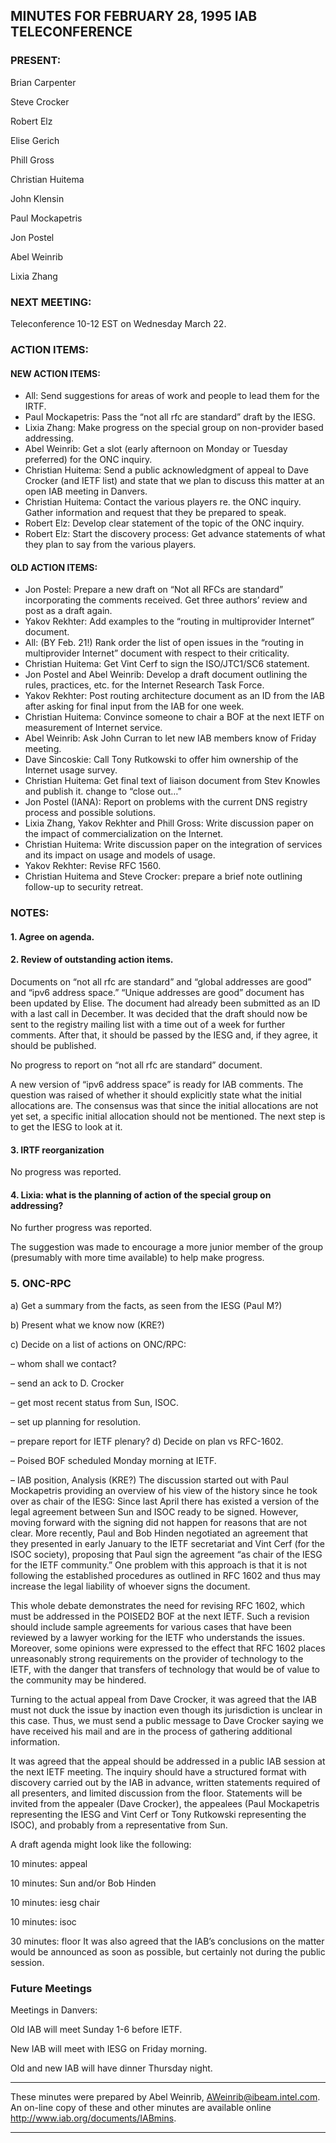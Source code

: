 
MINUTES FOR FEBRUARY 28, 1995 IAB TELECONFERENCE
------------------------------------------------


### PRESENT:



 Brian Carpenter  

 Steve Crocker  

 Robert Elz  

 Elise Gerich  

 Phill Gross  

 Christian Huitema  

 John Klensin  

 Paul Mockapetris  

 Jon Postel  

 Abel Weinrib  

Lixia Zhang

### NEXT MEETING:



Teleconference 10-12 EST on Wednesday March 22.


### ACTION ITEMS:


#### NEW ACTION ITEMS:

+ All: Send suggestions for areas of work and people to lead them for the IRTF.
+ Paul Mockapetris: Pass the “not all rfc are standard” draft by the IESG.
+ Lixia Zhang: Make progress on the special group on non-provider based addressing.
+ Abel Weinrib: Get a slot (early afternoon on Monday or Tuesday preferred) for the ONC inquiry.
+ Christian Huitema: Send a public acknowledgment of appeal to Dave Crocker (and IETF list) and state that we plan to discuss this matter at an open IAB meeting in Danvers.
+ Christian Huitema: Contact the various players re. the ONC inquiry. Gather information and request that they be prepared to speak.
+ Robert Elz: Develop clear statement of the topic of the ONC inquiry.
+ Robert Elz: Start the discovery process: Get advance statements of what they plan to say from the various players.

#### OLD ACTION ITEMS:

+ Jon Postel: Prepare a new draft on “Not all RFCs are standard” incorporating the comments received. Get three authors’ review and post as a draft again.
+ Yakov Rekhter: Add examples to the “routing in multiprovider Internet” document.
+ All: (BY Feb. 21!) Rank order the list of open issues in the “routing in multiprovider Internet” document with respect to their criticality.
+ Christian Huitema: Get Vint Cerf to sign the ISO/JTC1/SC6 statement.
+ Jon Postel and Abel Weinrib: Develop a draft document outlining the rules, practices, etc. for the Internet Research Task Force.
+ Yakov Rekhter: Post routing architecture document as an ID from the IAB after asking for final input from the IAB for one week.
+ Christian Huitema: Convince someone to chair a BOF at the next IETF on measurement of Internet service.
+ Abel Weinrib: Ask John Curran to let new IAB members know of Friday meeting.
+ Dave Sincoskie: Call Tony Rutkowski to offer him ownership of the Internet usage survey.
+ Christian Huitema: Get final text of liaison document from Stev Knowles and publish it. change to “close out…”
+ Jon Postel (IANA): Report on problems with the current DNS registry process and possible solutions.
+ Lixia Zhang, Yakov Rekhter and Phill Gross: Write discussion paper on the impact of commercialization on the Internet.
+ Christian Huitema: Write discussion paper on the integration of services and its impact on usage and models of usage.
+ Yakov Rekhter: Revise RFC 1560.
+ Christian Huitema and Steve Crocker: prepare a brief note outlining follow-up to security retreat.


### NOTES:


#### 1. Agree on agenda.


#### 2. Review of outstanding action items.

Documents on “not all rfc are standard” and “global addresses are good” and “ipv6 address space.”
 “Unique addresses are good” document has been updated by Elise. The document had already been submitted as an ID with a last call in December. It was decided that the draft should now be sent to the registry mailing list with a time out of a week for further comments. After that, it should be passed by the IESG and, if they agree, it should be published. 


 No progress to report on “not all rfc are standard” document. 


 A new version of “ipv6 address space” is ready for IAB comments. The question was raised of whether it should explicitly state what the initial allocations are. The consensus was that since the initial allocations are not yet set, a specific initial allocation should not be mentioned. The next step is to get the IESG to look at it. 


#### 3. IRTF reorganization


No progress was reported.
#### 4. Lixia: what is the planning of action of the special group on addressing?


 No further progress was reported.  

The suggestion was made to encourage a more junior member of the group (presumably with more time available) to help make progress.

### 5. ONC-RPC


 a) Get a summary from the facts, as seen from the IESG (Paul M?)  

 b) Present what we know now (KRE?)  

 c) Decide on a list of actions on ONC/RPC:

 – whom shall we contact?  

 – send an ack to D. Crocker  

 – get most recent status from Sun, ISOC.  

 – set up planning for resolution.  

 – prepare report for IETF plenary?
 d) Decide on plan vs RFC-1602.


 – Poised BOF scheduled Monday morning at IETF.  

 – IAB position, Analysis (KRE?)
 The discussion started out with Paul Mockapetris providing an overview of his view of the history since he took over as chair of the IESG: Since last April there has existed a version of the legal agreement between Sun and ISOC ready to be signed. However, moving forward with the signing did not happen for reasons that are not clear. More recently, Paul and Bob Hinden negotiated an agreement that they presented in early January to the IETF secretariat and Vint Cerf (for the ISOC society), proposing that Paul sign the agreement “as chair of the IESG for the IETF community.” One problem with this approach is that it is not following the established procedures as outlined in RFC 1602 and thus may increase the legal liability of whoever signs the document. 


 This whole debate demonstrates the need for revising RFC 1602, which must be addressed in the POISED2 BOF at the next IETF. Such a revision should include sample agreements for various cases that have been reviewed by a lawyer working for the IETF who understands the issues. Moreover, some opinions were expressed to the effect that RFC 1602 places unreasonably strong requirements on the provider of technology to the IETF, with the danger that transfers of technology that would be of value to the community may be hindered. 


 Turning to the actual appeal from Dave Crocker, it was agreed that the IAB must not duck the issue by inaction even though its jurisdiction is unclear in this case. Thus, we must send a public message to Dave Crocker saying we have received his mail and are in the process of gathering additional information. 


 It was agreed that the appeal should be addressed in a public IAB session at the next IETF meeting. The inquiry should have a structured format with discovery carried out by the IAB in advance, written statements required of all presenters, and limited discussion from the floor. Statements will be invited from the appealer (Dave Crocker), the appealees (Paul Mockapetris representing the IESG and Vint Cerf or Tony Rutkowski representing the ISOC), and probably from a representative from Sun. 


 A draft agenda might look like the following:


 10 minutes: appeal  

 10 minutes: Sun and/or Bob Hinden  

 10 minutes: iesg chair  

 10 minutes: isoc  

30 minutes: floor
 It was also agreed that the IAB’s conclusions on the matter would be announced as soon as possible, but certainly not during the public session. 



### Future Meetings



Meetings in Danvers:

 Old IAB will meet Sunday 1-6 before IETF.  

 New IAB will meet with IESG on Friday morning.  

Old and new IAB will have dinner Thursday night.



---


These minutes were prepared by Abel Weinrib, AWeinrib@ibeam.intel.com. An on-line copy of these and other minutes are available online http://www.iab.org/documents/IABmins.




---


